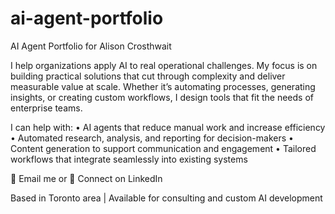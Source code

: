 # ai-agent-portfolio
AI Agent Portfolio for Alison Crosthwait

I help organizations apply AI to real operational challenges. My focus is on building practical solutions that cut through complexity and deliver measurable value at scale. Whether it’s automating processes, generating insights, or creating custom workflows, I design tools that fit the needs of enterprise teams.

I can help with:
	•	AI agents that reduce manual work and increase efficiency
	•	Automated research, analysis, and reporting for decision-makers
	•	Content generation to support communication and engagement
	•	Tailored workflows that integrate seamlessly into existing systems

📧 Email me  or 💼 Connect on LinkedIn

Based in Toronto area | Available for consulting and custom AI development

